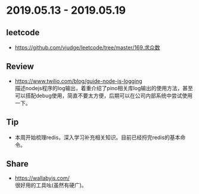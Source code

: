 # 2019.05.13 - 2019.05.19

## leetcode
* https://github.com/vjudge/leetcode/tree/master/169.求众数

## Review
* https://www.twilio.com/blog/guide-node-js-logging  
描述nodejs程序的log输出，着重介绍了pino相关库log输出的使用方法，甚至可以搭配debug使用，简直不要太方便，后期可以在公司内部系统中尝试使用一下。

## Tip
* 本周开始梳理redis，深入学习补充相关知识。目前已经捋完redis的基本命令。

## Share
* https://wallabyjs.com/  
很好用的工具吆(虽然有硬广)。
